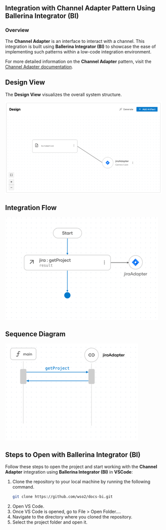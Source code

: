 ## Integration with Channel Adapter Pattern Using Ballerina Integrator (BI)

### Overview

The **Channel Adapter** is an interface to interact with a channel.
This integration is built using **Ballerina Integrator (BI)** to showcase the ease of implementing such patterns within a low-code integration environment.

For more detailed information on the **Channel Adapter** pattern, visit the [Channel Adapter documentation](https://www.enterpriseintegrationpatterns.com/patterns/messaging/ChannelAdapter.html).

## Design View

The **Design View** visualizes the overall system structure.

![Design View](design.png)

## Integration Flow

![Flow Diagram](flow.png)

## Sequence Diagram

![Flow Diagram](sequence.png)

## Steps to Open with Ballerina Integrator (BI)

Follow these steps to open the project and start working with the **Channel Adapter** integration using **Ballerina Integrator (BI)** in **VSCode**:

1. Clone the repository to your local machine by running the following command.
   ```bash
   git clone https://github.com/wso2/docs-bi.git

2. Open VS Code.
3. Once VS Code is opened, go to File > Open Folder....
4. Navigate to the directory where you cloned the repository.
5. Select the project folder and open it.
